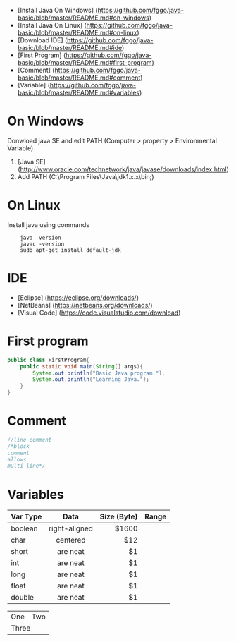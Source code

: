 * [Install Java On Windows] (https://github.com/fggo/java-basic/blob/master/README.md#on-windows)
* [Install Java On Linux] (https://github.com/fggo/java-basic/blob/master/README.md#on-linux)
* [Download IDE] (https://github.com/fggo/java-basic/blob/master/README.md#ide)
* [First Program] (https://github.com/fggo/java-basic/blob/master/README.md#first-program)
* [Comment] (https://github.com/fggo/java-basic/blob/master/README.md#comment)
* [Variable] (https://github.com/fggo/java-basic/blob/master/README.md#variables)

# On Windows
Donwload java SE and edit PATH (Computer > property > Environmental Variable)

1. [Java SE] (http://www.oracle.com/technetwork/java/javase/downloads/index.html)
2. Add PATH (C:\Program Files\Java\jdk1.x.x\bin;)

# On Linux
Install java using commands
```
	java -version
	javac -version
	sudo apt-get install default-jdk
```

# IDE

* [Eclipse] (https://eclipse.org/downloads/)
* [NetBeans] (https://netbeans.org/downloads/)
* [Visual Code] (https://code.visualstudio.com/download)

# First program
```java
public class FirstProgram{
	public static void main(String[] args){
		System.out.println("Basic Java program.");
		System.out.println("Learning Java.");
	}
}
```

# Comment
```java
//line comment
/*block 
comment
allows
multi line*/
```

# Variables
| Var Type       | Data           | Size (Byte) | Range |
| ------------- |:-------------:| -----:|------|
| boolean | right-aligned | $1600 |
| char      | centered      |   $12 |
| short | are neat      |    $1 |
| int | are neat      |    $1 |
| long| are neat      |    $1 |
| float | are neat      |    $1 |
| double | are neat      |    $1 |


<table>
  <tr>
    <td>One</td>
    <td>Two</td>
  </tr>
  <tr>
    <td colspan="2">Three</td>
  </tr>
</table>
